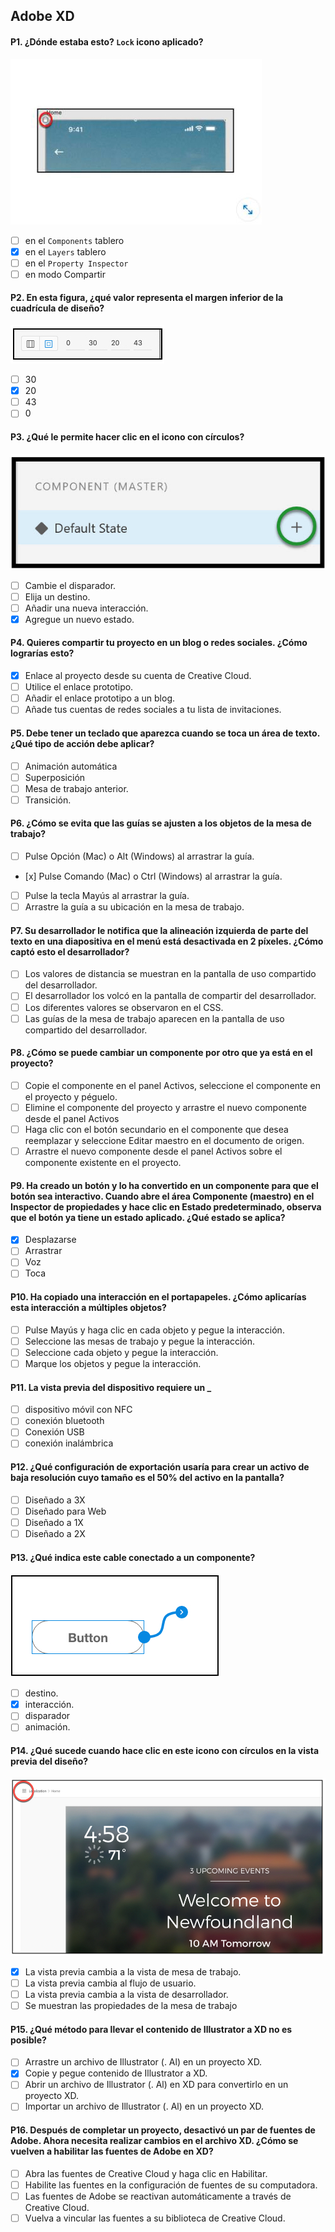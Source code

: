 ## Adobe XD

#### P1. ¿Dónde estaba esto? `Lock` icono aplicado?

![Q1](images/001.jpg)

- [ ] en el `Components` tablero
- [x] en el `Layers` tablero
- [ ] en el `Property Inspector`
- [ ] en modo Compartir

#### P2. En esta figura, ¿qué valor representa el margen inferior de la cuadrícula de diseño?

![Q2](images/002.jpg)

- [ ] 30
- [x] 20
- [ ] 43
- [ ] 0

#### P3. ¿Qué le permite hacer clic en el icono con círculos?

![Q3](images/003.jpg)

- [ ] Cambie el disparador.
- [ ] Elija un destino.
- [ ] Añadir una nueva interacción.
- [x] Agregue un nuevo estado.

#### P4. Quieres compartir tu proyecto en un blog o redes sociales. ¿Cómo lograrías esto?

- [x] Enlace al proyecto desde su cuenta de Creative Cloud.
- [ ] Utilice el enlace prototipo.
- [ ] Añadir el enlace prototipo a un blog.
- [ ] Añade tus cuentas de redes sociales a tu lista de invitaciones.

#### P5. Debe tener un teclado que aparezca cuando se toca un área de texto. ¿Qué tipo de acción debe aplicar?

- [ ] Animación automática
- [ ] Superposición
- [ ] Mesa de trabajo anterior.
- [ ] Transición.

#### P6. ¿Cómo se evita que las guías se ajusten a los objetos de la mesa de trabajo?

- [ ] Pulse Opción (Mac) o Alt (Windows) al arrastrar la guía.
- [х] Pulse Comando (Mac) o Ctrl (Windows) al arrastrar la guía.
- [ ] Pulse la tecla Mayús al arrastrar la guía.
- [ ] Arrastre la guía a su ubicación en la mesa de trabajo.

#### P7. Su desarrollador le notifica que la alineación izquierda de parte del texto en una diapositiva en el menú está desactivada en 2 píxeles. ¿Cómo captó esto el desarrollador?

- [ ] Los valores de distancia se muestran en la pantalla de uso compartido del desarrollador.
- [ ] El desarrollador los volcó en la pantalla de compartir del desarrollador.
- [ ] Los diferentes valores se observaron en el CSS.
- [ ] Las guías de la mesa de trabajo aparecen en la pantalla de uso compartido del desarrollador.

#### P8. ¿Cómo se puede cambiar un componente por otro que ya está en el proyecto?

- [ ] Copie el componente en el panel Activos, seleccione el componente en el proyecto y péguelo.
- [ ] Elimine el componente del proyecto y arrastre el nuevo componente desde el panel Activos
- [ ] Haga clic con el botón secundario en el componente que desea reemplazar y seleccione Editar maestro en el documento de origen.
- [ ] Arrastre el nuevo componente desde el panel Activos sobre el componente existente en el proyecto.

#### P9. Ha creado un botón y lo ha convertido en un componente para que el botón sea interactivo. Cuando abre el área Componente (maestro) en el Inspector de propiedades y hace clic en Estado predeterminado, observa que el botón ya tiene un estado aplicado. ¿Qué estado se aplica?

- [x] Desplazarse
- [ ] Arrastrar
- [ ] Voz
- [ ] Toca

#### P10. Ha copiado una interacción en el portapapeles. ¿Cómo aplicarías esta interacción a múltiples objetos?

- [ ] Pulse Mayús y haga clic en cada objeto y pegue la interacción.
- [ ] Seleccione las mesas de trabajo y pegue la interacción.
- [ ] Seleccione cada objeto y pegue la interacción.
- [ ] Marque los objetos y pegue la interacción.

#### P11. La vista previa del dispositivo requiere un \_

- [ ] dispositivo móvil con NFC
- [ ] conexión bluetooth
- [ ] Conexión USB
- [ ] conexión inalámbrica

#### P12. ¿Qué configuración de exportación usaría para crear un activo de baja resolución cuyo tamaño es el 50% del activo en la pantalla?

- [ ] Diseñado a 3X
- [ ] Diseñado para Web
- [ ] Diseñado a 1X
- [ ] Diseñado a 2X

#### P13. ¿Qué indica este cable conectado a un componente?

![Q13](images/004.jpg)

- [ ] destino.
- [x] interacción.
- [ ] disparador
- [ ] animación.

#### P14. ¿Qué sucede cuando hace clic en este icono con círculos en la vista previa del diseño?

![Q14](images/005.jpg)

- [x] La vista previa cambia a la vista de mesa de trabajo.
- [ ] La vista previa cambia al flujo de usuario.
- [ ] La vista previa cambia a la vista de desarrollador.
- [ ] Se muestran las propiedades de la mesa de trabajo

#### P15. ¿Qué método para llevar el contenido de Illustrator a XD no es posible?

- [ ] Arrastre un archivo de Illustrator (. Al) en un proyecto XD.
- [x] Copie y pegue contenido de Illustrator a XD.
- [ ] Abrir un archivo de Illustrator (. Al) en XD para convertirlo en un proyecto XD.
- [ ] Importar un archivo de Illustrator (. Al) en un proyecto XD.

#### P16. Después de completar un proyecto, desactivó un par de fuentes de Adobe. Ahora necesita realizar cambios en el archivo XD. ¿Cómo se vuelven a habilitar las fuentes de Adobe en XD?

- [ ] Abra las fuentes de Creative Cloud y haga clic en Habilitar.
- [ ] Habilite las fuentes en la configuración de fuentes de su computadora.
- [ ] Las fuentes de Adobe se reactivan automáticamente a través de Creative Cloud.
- [ ] Vuelva a vincular las fuentes a su biblioteca de Creative Cloud.
